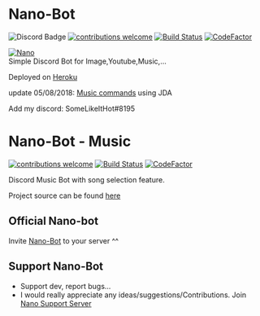 # Nano-Bot
![Discord Badge](https://discordapp.com/api/guilds/458296099049046018/embed.png)
[![contributions welcome](https://img.shields.io/badge/contributions-welcome-brightgreen.svg?style=flat)](https://github.com/dwyl/esta/issues)
[![Build Status](https://travis-ci.org/MadeYoga/Nano-Bot.png?branch=master)](https://travis-ci.org/MadeYoga/Nano-Bot)
[![CodeFactor](https://www.codefactor.io/repository/github/madeyoga/nano-bot/badge)](https://www.codefactor.io/repository/github/madeyoga/nano-bot)

<a href="https://discordbots.org/bot/458298539517411328" >
  <img src="https://discordbots.org/api/widget/458298539517411328.svg" alt="Nano" />
</a>

<div>Simple Discord Bot for Image,Youtube,Music,...</div>

Deployed on <a href="https://www.heroku.com">Heroku</a>

update 05/08/2018: <a href="https://github.com/MadeYoga/San">Music commands</a> using JDA

<div>Add my discord: SomeLikeItHot#8195</div>

# Nano-Bot - Music
[![contributions welcome](https://img.shields.io/badge/contributions-welcome-brightgreen.svg?style=flat)](https://github.com/dwyl/esta/issues)
[![Build Status](https://travis-ci.org/MadeYoga/San.png?branch=master)](https://travis-ci.org/MadeYoga/San)
[![CodeFactor](https://www.codefactor.io/repository/github/madeyoga/san/badge)](https://www.codefactor.io/repository/github/madeyoga/san)

Discord Music Bot with song selection feature.

Project source can be found [here](https://github.com/MadeYoga/San)

## Official Nano-bot
Invite <a href="https://github.com/MadeYoga/Nano-Bot">Nano-Bot</a> to your server ^^

## Support Nano-Bot
- Support dev, report bugs...
- I would really appreciate any ideas/suggestions/Contributions.
Join [Nano Support Server](https://discord.gg/Y8sB4ay)


